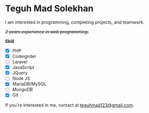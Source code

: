 # Teguh Mad Solekhan
I am interested in programming, completing projects, and teamwork.

*~~2 years experience in web programming.~~*

**Skill**
- [X] PHP
- [X] Codeigniter
- [ ] Laravel
- [X] JavaScript
- [X] JQuery
- [ ] Node JS
- [X] MariaDB/MySQL
- [ ] MongoDB
- [X] Git
  
If you're interested in me, contact at [teguhmad123@gmail.com](mailto:teguhmad123@gmail.com).
